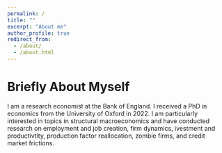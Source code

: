 ```yaml
---
permalink: /
title: ""
excerpt: "About me"
author_profile: true
redirect_from: 
  - /about/
  - /about.html
---
```

# Briefly About Myself
I am a research economist at the Bank of England. I received a PhD in economics from the University of Oxford in 2022. I am particularly interested in topics in structural macroeconomics and have conducted research on employment and job creation, firm dynamics, ivestment and productivtity, production factor reallocation, zombie firms, and credit market frictions. 
<br />
<br />
<br />
<br />
<br />
<br />
<br />
<br />
<br />
<br />
<br />
<br />
<br />
<br />
<br />
<br />
<br />
<br />
<br />
<br />
<br />
<br />
<br />
<br />
<br />
<br />
<br />
<br />





















